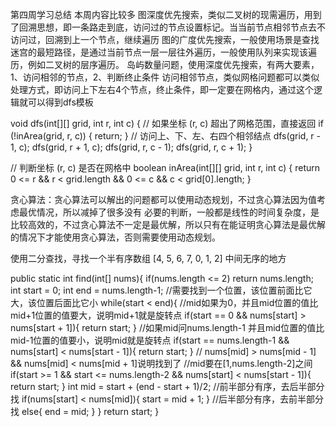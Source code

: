 第四周学习总结
本周内容比较多
图深度优先搜索，类似二叉树的现需遍历，用到了回溯思想，即一条路走到底，访问过的节点设置标记。当当前节点相邻节点去不访问过，回溯到上一个节点，继续遍历
图的广度优先搜索，一般使用场景是查找迷宫的最短路径，是通过当前节点一层一层往外遍历，一般使用队列来实现该遍历，例如二叉树的层序遍历。
岛屿数量问题，使用深度优先搜索，有两大要素，1、访问相邻的节点，2、判断终止条件
访问相邻节点，类似网格问题都可以类似处理方式，即访问上下左右4个节点，终止条件，即一定要在网格内，通过这个逻辑就可以得到dfs模板

void dfs(int[][] grid, int r, int c) {
    // 如果坐标 (r, c) 超出了网格范围，直接返回
    if (!inArea(grid, r, c)) {
        return;
    }
    // 访问上、下、左、右四个相邻结点
    dfs(grid, r - 1, c);
    dfs(grid, r + 1, c);
    dfs(grid, r, c - 1);
    dfs(grid, r, c + 1);
}

// 判断坐标 (r, c) 是否在网格中
boolean inArea(int[][] grid, int r, int c) {
    return 0 <= r && r < grid.length 
        	&& 0 <= c && c < grid[0].length;
}

贪心算法：贪心算法可以解出的问题都可以使用动态规划，不过贪心算法因为值考虑最优情况，所以减掉了很多没有 必要的判断，一般都是线性的时间复杂度，是比较高效的，不过贪心算法不一定是最优解，所以只有在能证明贪心算法是最优解的情况下才能使用贪心算法，否则需要使用动态规划。

使用二分查找，寻找一个半有序数组 [4, 5, 6, 7, 0, 1, 2] 中间无序的地方

public static int find(int[] nums){
    if(nums.length <= 2) return nums.length;
    int start = 0;
    int end = nums.length-1;
    //需要找到一个位置，该位置前面比它大，该位置后面比它小
    while(start < end){
        //mid如果为0，并且mid位置的值比mid+1位置的值要大，说明mid+1就是旋转点
        if(start == 0 && nums[start] > nums[start + 1]){
            return start;
        }
        //如果mid问nums.length-1 并且mid位置的值比mid-1位置的值要小，说明mid就是旋转点
        if(start == nums.length-1 && nums[start] < nums[start - 1]){
            return start;
        }
        // nums[mid] > nums[mid - 1] && nums[mid] < nums[mid + 1]说明找到了
        //mid要在[1,nums.length-2]之间
        if(start >= 1 && start <= nums.length-2 && nums[start] < nums[start - 1]){
            return start;
        }
        int mid = start + (end - start + 1)/2;
        //前半部分有序，去后半部分找
        if(nums[start] < nums[mid]){
            start = mid + 1;
        }
        //后半部分有序，去前半部分找
        else{
            end = mid;
        }
    }
    return start;
}





